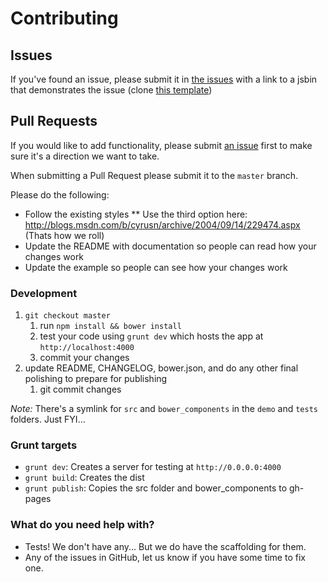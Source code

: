 # Contributing

## Issues

If you've found an issue, please submit it in [the issues](https://github.com/formly-js/angular-formly/issues) with a link to a jsbin that demonstrates the issue (clone [this template](http://jsbin.com/biqesi/edit))

## Pull Requests

If you would like to add functionality, please submit [an issue](https://github.com/formly-js/angular-formly/issues) first to make sure it's a direction we want to take.

When submitting a Pull Request please submit it to the `master` branch.

Please do the following:
* Follow the existing styles
** Use the third option here: http://blogs.msdn.com/b/cyrusn/archive/2004/09/14/229474.aspx (Thats how we roll)
* Update the README with documentation so people can read how your changes work
* Update the example so people can see how your changes work

### Development

1. `git checkout master`
	1. run `npm install && bower install`
	2. test your code using `grunt dev` which hosts the app at `http://localhost:4000`
	3. commit your changes
3. update README, CHANGELOG, bower.json, and do any other final polishing to prepare for publishing
	1. git commit changes

*Note:* There's a symlink for `src` and `bower_components` in the `demo` and `tests` folders. Just FYI...

### Grunt targets
* `grunt dev`: Creates a server for testing at `http://0.0.0.0:4000`
* `grunt build`: Creates the dist
* `grunt publish`: Copies the src folder and bower_components to gh-pages

### What do you need help with?

* Tests! We don't have any... But we do have the scaffolding for them.
* Any of the issues in GitHub, let us know if you have some time to fix one.
